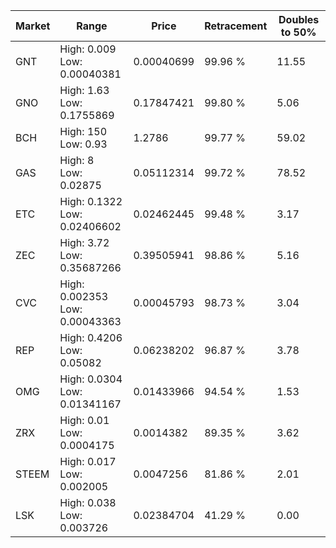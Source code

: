| Market | Range | Price| Retracement | Doubles to 50% |
| --- | --- | --- | --- | --- |
| GNT | High: 0.009<br />Low: 0.00040381 | 0.00040699 | 99.96 % | 11.55 |
| GNO | High: 1.63<br />Low: 0.1755869 | 0.17847421 | 99.80 % | 5.06 |
| BCH | High: 150<br />Low: 0.93 | 1.2786 | 99.77 % | 59.02 |
| GAS | High: 8<br />Low: 0.02875 | 0.05112314 | 99.72 % | 78.52 |
| ETC | High: 0.1322<br />Low: 0.02406602 | 0.02462445 | 99.48 % | 3.17 |
| ZEC | High: 3.72<br />Low: 0.35687266 | 0.39505941 | 98.86 % | 5.16 |
| CVC | High: 0.002353<br />Low: 0.00043363 | 0.00045793 | 98.73 % | 3.04 |
| REP | High: 0.4206<br />Low: 0.05082 | 0.06238202 | 96.87 % | 3.78 |
| OMG | High: 0.0304<br />Low: 0.01341167 | 0.01433966 | 94.54 % | 1.53 |
| ZRX | High: 0.01<br />Low: 0.0004175 | 0.0014382 | 89.35 % | 3.62 |
| STEEM | High: 0.017<br />Low: 0.002005 | 0.0047256 | 81.86 % | 2.01 |
| LSK | High: 0.038<br />Low: 0.003726 | 0.02384704 | 41.29 % | 0.00 |
